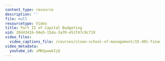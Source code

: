 ```yaml
---
content_type: resource
description: ''
file: null
resourcetype: Video
title: Part II of Capital Budgeting
uid: 20d4341b-94e5-15da-3a70-e51f47c9c719
video_files:
  video_captions_file: /courses/sloan-school-of-management/15-401-finance-theory-i-fall-2008/video-lectures-and-slides/capital-budgeting/part-ii-of-capital-budgeting/sMKQywwkIjQ.vtt
video_metadata:
  youtube_id: sMKQywwkIjQ
---
```

